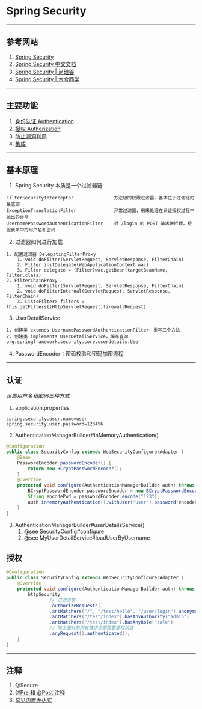 # Spring Security

---
## 参考网站
1. [Spring Security](https://docs.spring.io/spring-security/reference/index.html)
2. [Spring Security 中文文档](https://www.chendalei.com/spring-security-Reference/spring-security-Reference-5.2.0.RELEASE-zh.html)
3. [Spring Security | 尚硅谷](https://www.bilibili.com/video/BV15a411A7kP?p=1)
4. [Spring Security | 木兮同学](https://blog.csdn.net/qq_36221788/category_11009647.html)
---
## 主要功能
1. [身份认证 Authentication](https://docs.spring.io/spring-security/reference/servlet/authentication/index.html)
2. [授权 Authorization](https://docs.spring.io/spring-security/reference/servlet/authorization/index.html)
3. [防止漏洞利用](https://docs.spring.io/spring-security/reference/servlet/exploits/index.html)
4. [集成](https://docs.spring.io/spring-security/reference/servlet/integrations/index.html)
---
## 基本原理
1. Spring Security 本质是一个过滤器链
```
FilterSecurityInterceptor               方法级的权限过滤器，基本位于过滤链的最底部
ExceptionTranslationFilter              异常过滤器，用来处理在认证授权过程中抛出的异常
UsernamePasswordAuthenticationFilter    对 /login 的 POST 请求做拦截，检验表单中的用户名和密码
```
2. 过滤器如何进行加载
```
1. 配置过滤器 DelegatingFilterProxy
    1. void doFilter(ServletRequest, ServletResponse, FilterChain)
    2. Filter initDelegate(WebApplicationContext wac)
    3. Filter delegate = (Filter)wac.getBean(targetBeanName, Filter.class)
2. FilterChainProxy
    1. void doFilter(ServletRequest, ServletResponse, FilterChain)
    2. void doFilterInternal(ServletRequest, ServletResponse, FilterChain)
    3. List<Filter> filters = this.getFilters((HttpServletRequest)firewallRequest)
`````
3. UserDetailService
```
1. 创建类 extends UsernamePasswordAuthenticationFilter，重写三个方法
2. 创建类 implements UserDetailService，编写查询 org.springframework.security.core.userdetails.User
```
4. PasswordEncoder：密码校验和密码加密流程
---
## 认证
*设置用户名和密码三种方式*
1. application.properties
```
spring.security.user.name=user
spring.security.user.password=123456
```
2. AuthenticationManagerBuilder#inMemoryAuthentication()
```java
@Configuration
public class SecurityConfig extends WebSecurityConfigurerAdapter {
    @Bean
    PasswordEncoder passwordEncoder() {
        return new BCryptPasswordEncoder();
    }
    @Override
    protected void configure(AuthenticationManagerBuilder auth) throws Exception {
        BCryptPasswordEncoder passwordEncoder = new BCryptPasswordEncoder();
        String encodePwd = passwordEncoder.encode("123");
        auth.inMemoryAuthentication().withUser("user").password(encodePwd).roles("admin");
    }
}
```
3. AuthenticationManagerBuilder#userDetailsService()
    1. @see SecurityConfig#configure
    2. @see MyUserDetailService#loadUserByUsername
## 授权
```java
@Configuration
public class SecurityConfig extends WebSecurityConfigurerAdapter {
    @Override
    protected void configure(AuthenticationManagerBuilder auth) throws Exception {
        httpSecurity
                // 过滤请求
                .authorizeRequests()
                .antMatchers("/", "/test/hello", "/user/login").anonymous()
                .antMatchers("/test/index").hasAnyAuthority("admin")
                .antMatchers("/test/index").hasAnyRole("sale")
                // 除上面外的所有请求全部需要鉴权认证
                .anyRequest().authenticated();
    }
}
```
---
## 注释
1. @Secure
2. [@Pre 和 @Post 注释](https://docs.spring.io/spring-security/reference/servlet/authorization/expression-based.html#el-pre-post-annotations)
3. [常见内置表达式](https://docs.spring.io/spring-security/reference/servlet/authorization/expression-based.html#el-common-built-in)